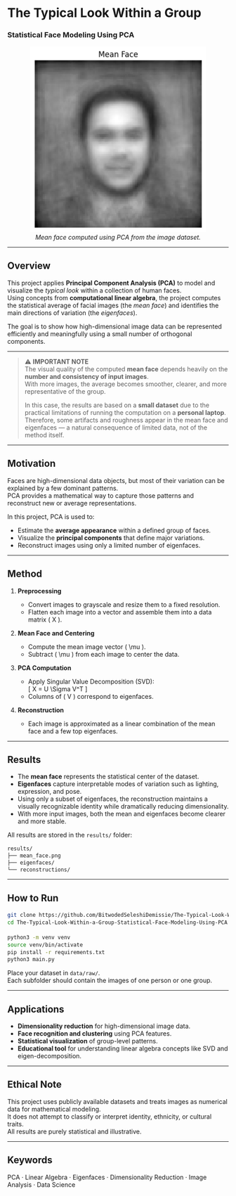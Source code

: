 # The Typical Look Within a Group  
### Statistical Face Modeling Using PCA

<p align="center">
  <img src="results/mean_face.png" alt="Mean Face" width="400"/>
  <br>
  <em>Mean face computed using PCA from the image dataset.</em>
</p>

---

## Overview

This project applies **Principal Component Analysis (PCA)** to model and visualize the *typical look* within a collection of human faces.  
Using concepts from **computational linear algebra**, the project computes the statistical average of facial images (the *mean face*) and identifies the main directions of variation (the *eigenfaces*).  

The goal is to show how high-dimensional image data can be represented efficiently and meaningfully using a small number of orthogonal components.

---

> ⚠️ **IMPORTANT NOTE**  
> The visual quality of the computed **mean face** depends heavily on the **number and consistency of input images**.  
> With more images, the average becomes smoother, clearer, and more representative of the group.  
>  
> In this case, the results are based on a **small dataset** due to the practical limitations of running the computation on a **personal laptop**.  
> Therefore, some artifacts and roughness appear in the mean face and eigenfaces — a natural consequence of limited data, not of the method itself.

---

## Motivation

Faces are high-dimensional data objects, but most of their variation can be explained by a few dominant patterns.  
PCA provides a mathematical way to capture those patterns and reconstruct new or average representations.  

In this project, PCA is used to:
- Estimate the **average appearance** within a defined group of faces.  
- Visualize the **principal components** that define major variations.  
- Reconstruct images using only a limited number of eigenfaces.  

---

## Method

1. **Preprocessing**  
   - Convert images to grayscale and resize them to a fixed resolution.  
   - Flatten each image into a vector and assemble them into a data matrix \( X \).

2. **Mean Face and Centering**  
   - Compute the mean image vector \( \mu \).  
   - Subtract \( \mu \) from each image to center the data.

3. **PCA Computation**  
   - Apply Singular Value Decomposition (SVD):  
     \[
     X = U \Sigma V^T
     \]
   - Columns of \( V \) correspond to eigenfaces.

4. **Reconstruction**  
   - Each image is approximated as a linear combination of the mean face and a few top eigenfaces.

---

## Results

- The **mean face** represents the statistical center of the dataset.  
- **Eigenfaces** capture interpretable modes of variation such as lighting, expression, and pose.  
- Using only a subset of eigenfaces, the reconstruction maintains a visually recognizable identity while dramatically reducing dimensionality.  
- With more input images, both the mean and eigenfaces become clearer and more stable.

All results are stored in the `results/` folder:
```
results/
├── mean_face.png
├── eigenfaces/
└── reconstructions/
```

---

## How to Run

```bash
git clone https://github.com/BitwodedSeleshiDemissie/The-Typical-Look-Within-a-Group-Statistical-Face-Modeling-Using-PCA.git
cd The-Typical-Look-Within-a-Group-Statistical-Face-Modeling-Using-PCA

python3 -m venv venv
source venv/bin/activate
pip install -r requirements.txt
python3 main.py
```

Place your dataset in `data/raw/`.  
Each subfolder should contain the images of one person or one group.

---

## Applications

- **Dimensionality reduction** for high-dimensional image data.  
- **Face recognition and clustering** using PCA features.  
- **Statistical visualization** of group-level patterns.  
- **Educational tool** for understanding linear algebra concepts like SVD and eigen-decomposition.

---

## Ethical Note

This project uses publicly available datasets and treats images as numerical data for mathematical modeling.  
It does not attempt to classify or interpret identity, ethnicity, or cultural traits.  
All results are purely statistical and illustrative.

---

## Keywords
PCA · Linear Algebra · Eigenfaces · Dimensionality Reduction · Image Analysis · Data Science
